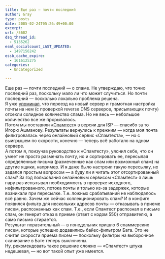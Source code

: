 ```yaml
---
title: Еще раз — почти последний
author: Gray
type: posts
date: 2005-02-24T05:26:49+00:00
excerpt:
url: /5602
dsq_thread_id:
  - 5135262
esml_socialcount_LAST_UPDATED:
  - 1497156242
essb_cache_expire:
  - 1616125275
categories:
  - Uncategorized

---
```








Еще раз &#8212; почти последний &#8212; о спаме. Не утверждаю, что точно последний раз, поскольку мало ли что может случиться. Но почти последний &#8212; посколько локально проблема решена.  
Я уже <a href="http://www.searchengines.ru/blog/archives/005586.html" target="_blank">упоминал</a>, что переезд на новый сервер и грамотная настройка почты на нем (с проверкой reverse DNS серверов, присылающих почту) отсекли солидное количество спама. Но не весь &#8212; небольшое количество все же прорывалось.  
Потом мы поставили <a href="http://www.spamtest.ru/products.html?chapter=9149" target="_blank">&#171;Спамтест&#187;</a> в версии для ISP &#8212; спасибо за то Игорю Ашманову. Результаты вернулись к прежним &#8212; когда моя почта фильтровалась через онлайновый сервис &#171;Спамтеста&#187;, &#8212; но с выигрышем по скорости, конечно &#8212; теперь всё работало на одном сервере.  
А потом я, поизучав руководство к &#171;Спамтесту&#187;, уяснил себе, что он умеет не просто размечать почту, но и сортировать ее, пересылая определенные письма (размеченные как спам или возможный спам) на другие ящики, например. И я даже было настроил такую пересылку, но задался простым вопросом &#8212; а буду ли я читать этот отсортированный спам? За год пользования онлайновым сервисом &#171;Спамтест&#187; я лишь пару раз испытывал необходимость в проверке исходного, нефильтрованного, потока почты и только из-за задержек, которые возникали при пересылке. Т.е. ложных срабатываний не наблюдалось всё равно. Зачем же сейчас коллекционировать спам? И в конфиге появился фильтр для нескольких адресов почты &#8212; отказывать в приеме писем, распознанных как спам. Т.е., если Спамтест распознал в письме спам, он генерит отказ в приеме (ответ с кодом 550) отправителю, а само письмо стирается.  
Результат поразительный &#8212; в понедельник пришло 6 спаммерских писем, которые успешно додавились байес-фильтром Бата. Это не считая скорости приема писем &#8212; поскольку фильтры на выборочное скачивание в Бате теперь выключены.  
Ну, рекомендовать такое решение сложно &#8212; &#171;Спамтест&#187; штука недешевая, &#8212; но вот такой опыт уже имеется.